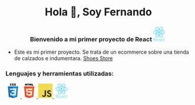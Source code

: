 <h1 align="center">Hola 👋, Soy Fernando</h1>
<h3 align="center">Bienvenido a mi primer proyecto de React<img src="https://raw.githubusercontent.com/devicons/devicon/master/icons/react/react-original-wordmark.svg" alt="react" width="40" height="40"/></h3>

- Este es mi primer proyecto. Se trata de un ecommerce sobre una tienda de calzados e indumentara. [Shoes Store](https://motorpsico97.github.io/ProyectoRedondo/)


<h3 align="left">Lenguajes y herramientas utilizadas:</h3>
<p align="left"> <a href="https://www.w3schools.com/css/" target="_blank" rel="noreferrer"> <img src="https://raw.githubusercontent.com/devicons/devicon/master/icons/css3/css3-original-wordmark.svg" alt="css3" width="40" height="40"/> </a> <a href="https://www.w3.org/html/" target="_blank" rel="noreferrer"> <img src="https://raw.githubusercontent.com/devicons/devicon/master/icons/html5/html5-original-wordmark.svg" alt="html5" width="40" height="40"/> </a> <a href="https://developer.mozilla.org/en-US/docs/Web/JavaScript" target="_blank" rel="noreferrer"> <img src="https://raw.githubusercontent.com/devicons/devicon/master/icons/javascript/javascript-original.svg" alt="javascript" width="40" height="40"/> </a> <a href="https://reactjs.org/" target="_blank" rel="noreferrer"> <img src="https://raw.githubusercontent.com/devicons/devicon/master/icons/react/react-original-wordmark.svg" alt="react" width="40" height="40"/> </a> </p>
